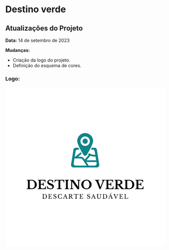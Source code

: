 # Destino verde
## Atualizações do Projeto

**Data:** 14 de setembro de 2023

 **Mudanças:**
  - Criação da logo do projeto.
  - Definição do esquema de cores.
 ### **Logo:**
 ![Logo do projeto](client/public/imgs/logo.png)
